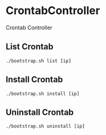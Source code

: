 # CrontabController

Crontab Controller

## List Crontab

``./bootstrap.sh list [ip]``

## Install Crontab

``./bootstrap.sh install [ip]``

## Uninstall Crontab

``./bootstrap.sh uninstall [ip]``
